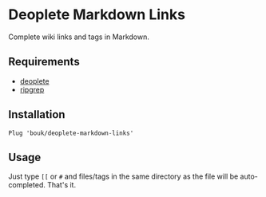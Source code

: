 # Deoplete Markdown Links

Complete wiki links and tags in Markdown.

## Requirements

* [deoplete](https://github.com/Shougo/deoplete.nvim)
* [ripgrep](https://github.com/BurntSushi/ripgrep)

## Installation

```vim
Plug 'bouk/deoplete-markdown-links'
```

## Usage

Just type `[[` or `#` and files/tags in the same directory as the file will be auto-completed. That's it.
